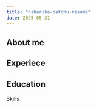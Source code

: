 ```yaml
---
title: "niharika-batchu-resume"
date: 2025-05-31
---
```

About me
---
Experiece
---
Education
---
Skills
